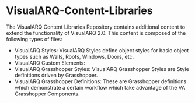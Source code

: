 # VisualARQ-Content-Libraries
The VisualARQ Content Libraries Repository contains additional content to extend the functionality of VisualARQ 2.0.  This content is composed of the following types of files:

 - VisualARQ Styles: VisualARQ Styles define object styles for basic object types such as Walls, Roofs, Windows, Doors, etc.
 - VisualARQ Custom Elements: 
 - VisualARQ Grasshopper Styles: VisualARQ Grasshopper Styles are Style definitions driven by Grasshopper.
 - VisualARQ Grasshopper Definitions: These are Grasshopper definitions which demonstrate a certain workflow which take advantage of the VA Grasshopper Components.